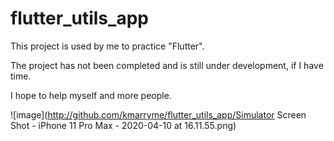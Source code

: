 # flutter_utils_app
This project is used by me to practice "Flutter".

The project has not been completed and is still under development, if I have time.

I hope to help myself and more people.

![image](http://github.com/kmarryme/flutter_utils_app/Simulator Screen Shot - iPhone 11 Pro Max - 2020-04-10 at 16.11.55.png)
